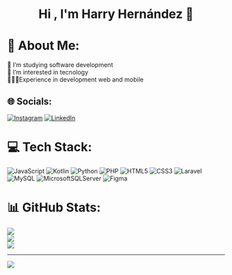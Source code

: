 <div align="center">
  <h1 align="center">Hi , I'm Harry Hernández 👋</h1>
</div>

# 💫 About Me:
🌱 I’m studying software development<br>👀 I’m interested in tecnology<br>🧑🏻‍💻Experience in development web and mobile


## 🌐 Socials:
[![Instagram](https://img.shields.io/badge/Instagram-%23E4405F.svg?logo=Instagram&logoColor=white)](https://instagram.com/harry_hze) [![LinkedIn](https://img.shields.io/badge/LinkedIn-%230077B5.svg?logo=linkedin&logoColor=white)](https://linkedin.com/in/www.linkedin.com/in/harry-hernández-b1510026b) 

# 💻 Tech Stack:
![JavaScript](https://img.shields.io/badge/javascript-%23323330.svg?style=for-the-badge&logo=javascript&logoColor=%23F7DF1E) ![Kotlin](https://img.shields.io/badge/kotlin-%237F52FF.svg?style=for-the-badge&logo=kotlin&logoColor=white) ![Python](https://img.shields.io/badge/python-3670A0?style=for-the-badge&logo=python&logoColor=ffdd54) ![PHP](https://img.shields.io/badge/php-%23777BB4.svg?style=for-the-badge&logo=php&logoColor=white) ![HTML5](https://img.shields.io/badge/html5-%23E34F26.svg?style=for-the-badge&logo=html5&logoColor=white) ![CSS3](https://img.shields.io/badge/css3-%231572B6.svg?style=for-the-badge&logo=css3&logoColor=white) ![Laravel](https://img.shields.io/badge/laravel-%23FF2D20.svg?style=for-the-badge&logo=laravel&logoColor=white) ![MySQL](https://img.shields.io/badge/mysql-%2300000f.svg?style=for-the-badge&logo=mysql&logoColor=white) ![MicrosoftSQLServer](https://img.shields.io/badge/Microsoft%20SQL%20Server-CC2927?style=for-the-badge&logo=microsoft%20sql%20server&logoColor=white) ![Figma](https://img.shields.io/badge/figma-%23F24E1E.svg?style=for-the-badge&logo=figma&logoColor=white)
# 📊 GitHub Stats:
![](https://github-readme-stats.vercel.app/api?username=HarryHndz&theme=dark&hide_border=false&include_all_commits=false&count_private=false)<br/>
![](https://github-readme-streak-stats.herokuapp.com/?user=HarryHndz&theme=dark&hide_border=false)<br/>
![](https://github-readme-stats.vercel.app/api/top-langs/?username=HarryHndz&theme=dark&hide_border=false&include_all_commits=false&count_private=false&layout=compact)

---
[![](https://visitcount.itsvg.in/api?id=HarryHndz&icon=0&color=0)](https://visitcount.itsvg.in)

<!-- Proudly created with GPRM ( https://gprm.itsvg.in ) -->

